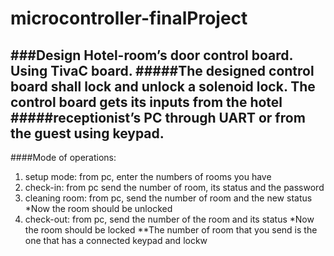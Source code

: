 # microcontroller-finalProject
###Design Hotel-room’s door control board. Using TivaC board.
#####The designed control board shall lock and unlock a solenoid lock. The control board gets its inputs from the hotel
#####receptionist’s PC through UART or from the guest using keypad.
----------------------------------------------------------------------------
####Mode of operations: 
1) setup mode: from pc, enter the numbers of rooms you have
2) check-in: from pc send the number of room, its status and the password
3) cleaning room: from pc, send the number of room and the new status
*Now the room should be unlocked
3) check-out: from pc, send the number of the room and its status
*Now the room should be locked
**The number of room that you send is the one that has a connected keypad and lockw
